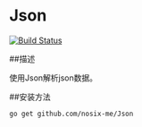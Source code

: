 Json
========
[![Build Status](https://drone.io/github.com/widuu/goini/status.png)](https://drone.io/github.com/nosix-me/Json/8)

##描述

使用Json解析json数据。

##安装方法
	
	go get github.com/nosix-me/Json



	
